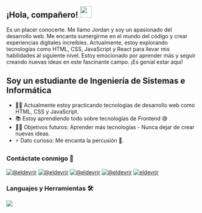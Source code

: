 ## ¡Hola, compañero! <img width="30px" src="https://media.tenor.com/images/3b388fe03da271d2674faf85eb7c3fcd/tenor.gif" />

Es un placer conocerte. Me llamo Jordan y soy un apasionado del desarrollo web. Me encanta sumergirme en el mundo del código y crear experiencias digitales increíbles. Actualmente, estoy explorando tecnologías como HTML, CSS, JavaScript y React para llevar mis habilidades al siguiente nivel. Estoy emocionado por aprender más y seguir creando nuevas ideas en este fascinante campo. ¡Es genial estar aquí!

## Soy un estudiante de Ingeniería de Sistemas e Informática

- 👨‍💻 Actualmente estoy practicando tecnologías de desarrollo web como HTML, CSS y JavaScript.
- 📚 Estoy aprendiendo todo sobre tecnologías de Frontend 😅
- 💪🏼 Objetivos futuros: Aprender más tecnologías - Nunca dejar de crear nuevas ideas.
- ⚡  Dato curioso: Me encanta la percusión 🥁.

### Contáctate conmigo 📝

<a href="https://www.youtube.com/@rjrdev" target="blank"><img align="center" src="https://img.shields.io/badge/YouTube-FF0000?style=for-the-badge&logo=youtube&logoColor=white" alt="@eldevrjr"  /></a>
<a href="https://www.instagram.com/eldevrjr/" target="blank"><img align="center" src="https://img.shields.io/badge/Instagram-E4405F?style=for-the-badge&logo=instagram&logoColor=white" alt="@eldevrjr"/></a>
<a href="https://www.tiktok.com/@eldevrjr?lang=es" target="blank"><img align="center" src="https://img.shields.io/badge/TikTok-000000?style=for-the-badge&logo=tiktok&logoColor=white" alt="@eldevrjr" /></a>
<a href = "mailto:jordanrjrdev.contact@gmail.com" target="blank"><img align="center" src="https://img.shields.io/badge/Gmail-D14836?style=for-the-badge&logo=gmail&logoColor=white" alt="@eldevrjr"  /></a>
<a href="https://www.linkedin.com/in/el-dev-rjr-9a9883301/" target="blank"><img align="center" src="https://img.shields.io/badge/LinkedIn-0077B5?style=for-the-badge&logo=linkedin&logoColor=white" alt="eldevrjr"/></a>

### Languajes y Herramientas 🛠
<a href="https://skillicons.dev">
    <img src="https://skillicons.dev/icons?i=androidstudio,c,cs,cpp,java,php,dart,flutter,py,dotnet,css,html,js,nodejs,mysql,sqlite,firebase,gtk,git,github,docker,materialui,postman,eclipse,vscode,bash,linux,ai,ps&perline=12" />
  </a>
